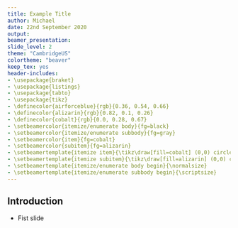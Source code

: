 ```yaml
---
title: Example Title
author: Michael
date: 22nd September 2020
output: 
beamer_presentation:
slide_level: 2
theme: "CambridgeUS"
colortheme: "beaver"
keep_tex: yes
header-includes: 
- \usepackage{braket}
- \usepackage{listings}
- \usepackage{tabto}
- \usepackage{tikz}
- \definecolor{airforceblue}{rgb}{0.36, 0.54, 0.66}
- \definecolor{alizarin}{rgb}{0.82, 0.1, 0.26}
- \definecolor{cobalt}{rgb}{0.0, 0.28, 0.67}
- \setbeamercolor{itemize/enumerate body}{fg=black}
- \setbeamercolor{itemize/enumerate subbody}{fg=gray}
- \setbeamercolor{item}{fg=cobalt}
- \setbeamercolor{subitem}{fg=alizarin}
- \setbeamertemplate{itemize item}{\tikz\draw[fill=cobalt] (0,0) circle (.4ex);}
- \setbeamertemplate{itemize subitem}{\tikz\draw[fill=alizarin] (0,0) circle (.5ex);}
- \setbeamertemplate{itemize/enumerate body begin}{\normalsize}
- \setbeamertemplate{itemize/enumerate subbody begin}{\scriptsize}
---
```


## Introduction
- Fist slide
